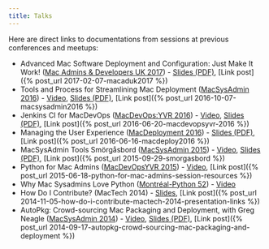 ```yaml
---
title: Talks
---
```


Here are direct links to documentations from sessions at previous conferences and meetups:

  * Advanced Mac Software Deployment and Configuration: Just Make It Work! ([Mac Admins & Developers UK 2017](http://www.macad.uk)) - [Slides (PDF)](https://dl.dropboxusercontent.com/u/429559/MacADUK_TimSutton.pdf
), [Link post]({% post_url 2017-02-07-macaduk2017 %})
  * Tools and Process for Streamlining Mac Deployment ([MacSysAdmin 2016](http://docs.macsysadmin.se/2016/2016doc.html)) - [Video](http://docs.macsysadmin.se/2016/video/Day4Session1.mp4), [Slides (PDF)](http://docs.macsysadmin.se/2016/pdf/Day4Session1.pdf), [Link post]({% post_url 2016-10-07-macsysadmin2016 %})
  * Jenkins CI for MacDevOps ([MacDevOps:YVR 2016](http://macdevops.ca)) - [Video](http://macdevops.ca/MDO2016/jenkins/Default.html), [Slides (PDF)](https://dl.dropboxusercontent.com/u/429559/Jenkins%20CI%20for%20MacDevOps.pdf), [Link post]({% post_url 2016-06-20-macdevopsyvr-2016 %})
  * Managing the User Experience ([MacDeployment 2016](http://macdeployment.ca)) - [Slides (PDF)](http://macdeployment.ca/sites/macdeployment.ca/files/macdeploy_2016.pdf), [Link post]({% post_url 2016-06-16-macdeploy2016 %})
  * MacSysAdmin Tools Smörgåsbord ([MacSysAdmin 2015](http://docs.macsysadmin.se/2015/2015doc.html)) - [Video](http://docs.macsysadmin.se/2015/video/Day1Session4.mp4), [Slides (PDF)](http://docs.macsysadmin.se/2015/pdf/Day1Session4.pdf), [Link post]({% post_url 2015-09-29-smorgasbord %})
  * Python for Mac Admins ([MacDevOpsYVR 2015](http://www.macdevops.ca/)) - [Video](http://macdevops.ca/MDO2015/tim/Default.html), [Link post]({% post_url 2015-06-18-python-for-mac-admins-session-resources %})
  * Why Mac Sysadmins Love Python ([Montréal-Python 52](http://montrealpython.org/)) - [Video](https://www.youtube.com/watch?v=G2kSD3MU5uM)
  * How Do I Contribute? (MacTech 2014) - [Slides](http://www.slideshare.net/timothysutton/how-do-i-contribute), [Link post]({% post_url 2014-11-05-how-do-i-contribute-mactech-2014-presentation-links %})
  * AutoPkg: Crowd-sourcing Mac Packaging and Deployment, with Greg Neagle ([MacSysAdmin 2014](http://docs.macsysadmin.se/2014/2014doc.html)) - [Video](http://docs.macsysadmin.se/2014/video/Day2Session5.mp4), [Slides (PDF)](http://docs.macsysadmin.se/2014/pdf/AutoPkg_Crowd-sourcing_Mac_packaging_and_deployment.pdf), [Link post]({% post_url 2014-09-17-autopkg-crowd-sourcing-mac-packaging-and-deployment %})
